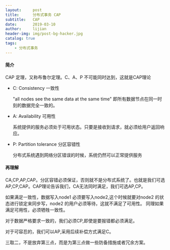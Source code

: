 ```yaml
---
layout:     post
title:      分布式事务 CAP
subtitle:   CAP
date:       2019-03-10
author:     lijian
header-img: img/post-bg-hacker.jpg
catalog: true
tags:
    - 分布式事务
---
```


#### 简介
CAP 定理，又称布鲁尔定理。C、A、P 不可能同时达到，这就是CAP理论

* C: Consistency 一致性

  "all nodes see the same data at the same time" 即所有数据节点在同一时刻的数据完全一致的。

* A: Availability 可用性

  系统提供的服务必须处于可用状态。只要是接收到请求，就必须给用户返回响应。

* P: Partition tolerance 分区容错性

  分布式系统遇到网络分区错误的时候，系统仍然可以正常提供服务

#### 再理解

CA,CP,AP,CAP。分区容错必须保证，否则就不是分布式系统了。也就是我们可选 AP,CP,CAP。CAP理论告诉我们，CA无法同时满足，我们可选AP,CP。

如果满足一致性，数据写入node1 必须要写入node2,这个时候就要对node2 的状态进行锁定来同步写，node2 的用户必须等待，这就不满足了可用性。
同理如果满足可用性，必须牺牲一致性。


对于数据严格要求一致的，我们必须CP,即使是要报错都必须满足。

对于可容忍的，我们可以AP,采用后续补偿方式满足C。

三取二，不是放弃第三点，而是为第三点做一些防备措施或者冗余方案。